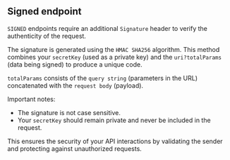 ## Signed endpoint<br>
<p> 
    <code>SIGNED</code> endpoints require an additional <code>Signature</code> header to verify the authenticity of the request. 
</p>
<p> 
    The signature is generated using the <code>HMAC SHA256</code> algorithm. This method combines your <code>secretKey</code> (used as a private key) and the <code>uri?totalParams</code> (data being signed) to produce a unique code.
</p>
<p>
    <code>totalParams</code> consists of the <code>query string</code> (parameters in the URL) concatenated with the <code>request body</code> (payload).
</p>
<p>Important notes: 
<ul>
   <li>The signature is not case sensitive.</li>
   <li>Your <code>secretKey</code> should remain private and never be included in the request.</li>
</ul>
</p> 
<p> 
    This ensures the security of your API interactions by validating the sender and protecting against unauthorized requests.
</p>



